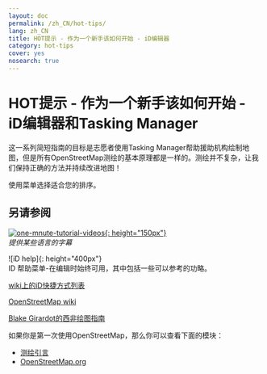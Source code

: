 ```yaml
---
layout: doc
permalink: /zh_CN/hot-tips/
lang: zh_CN
title: HOT提示 - 作为一个新手该如何开始 - iD编辑器
category: hot-tips
cover: yes
nosearch: true
---
```


HOT提示 - 作为一个新手该如何开始 - iD编辑器和Tasking Manager
================

这一系列简短指南的目标是志愿者使用Tasking Manager帮助援助机构绘制地图，但是所有OpenStreetMap测绘的基本原理都是一样的。测绘并不复杂，让我们保持正确的方法并持续改进地图！

使用菜单选择适合您的排序。  

另请参阅  
---------

[![one-mnute-tutorial-videos]{: height="150px"}](https://www.youtube.com/playlist?list=PLb9506_-6FMHZ3nwn9heri3xjQKrSq1hN "Humanitarian OpenStreetMap Team - 一分钟教程视频")  
*提供某些语言的字幕*  

![iD help]{: height="400px"}  
ID 帮助菜单-在编辑时始终可用，其中包括一些可以参考的功略。    
  
[wiki上的iD快捷方式列表](https://wiki.openstreetmap.org/wiki/ID/Shortcuts)  

[OpenStreetMap wiki](https://wiki.openstreetmap.org/wiki/Main_Page)  

[Blake Girardot的西非绘图指南](https://wiki.openstreetmap.org/wiki/User:Bgirardot/West_African_HOT_Mapping_Tips)  

如果你是第一次使用OpenStreetMap，那么你可以查看下面的模块：  

-  [测绘引言](/zh_CN/beginner/introduction/)  
-  [OpenStreetMap.org](/zh_CN/beginner/start-osm/)



[HOT logo with text]:/images/hot-tips/Hot_logo_with_text.svg
[iD帮助]:/images/hot-tips/iD-help.png "iD帮助菜单 - 在你编辑时始终可用，其中包括一个可选的演示。"
[one-mnute-tutorial-videos]: /images/hot-tips/one-mnute-tutorial-videos.png "Humanitarian OpenStreetMap Team 一分钟视频教程"